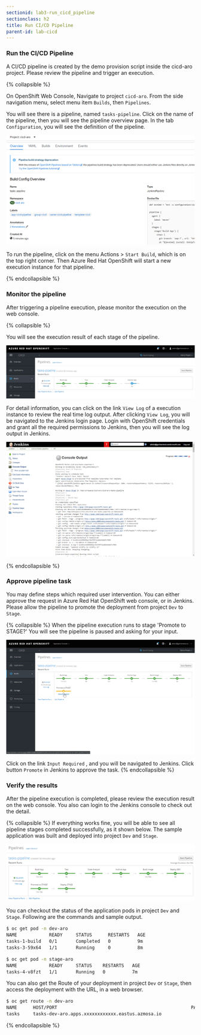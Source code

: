 ```yaml
---
sectionid: lab3-run_cicd_pipeline
sectionclass: h2
title: Run CI/CD Pipeline
parent-id: lab-cicd
---
```


### Run the CI/CD Pipeline

A CI/CD pipeline is created by the demo provision script inside the cicd-aro project. Please review the pipeline and trigger an execution.

{% collapsible %}

On OpenShift Web Console, Navigate to project `cicd-aro`. From the side navigation menu, select menu item `Builds`, then `Pipelines`. 

You will see there is a pipeline, named `tasks-pipeline`. Click on the name of the pipeline, then you will see the pipeline overview page. In the tab `Configuration`, you will see the definition of the pipeline.

![Pipeline Definition](media/cicd-definition.png)

To run the pipeline, click on the menu Actions > `Start Build`, which is on the top right corner. Then Azure Red Hat OpenShift will start a new execution instance for that pipeline.

{% endcollapsible %}

### Monitor the pipeline

After triggering a pipeline execution, please monitor the execution on the web console.

{% collapsible %}

You will see the execution result of each stage of the pipeline.

![Pipeline Execution](media/cicd-pipeline-view.png)

For detail information, you can click on the link `View Log` of a execution instance to review the real time log output. After clicking `View Log`, you will be navigated to the Jenkins login page. Login with OpenShift credentials and grant all the required permissions to Jenkins, then you will see the log output in Jenkins.

![Pipeline Logs](media/cicd-jenkins-log.png)

{% endcollapsible %}

### Approve pipeline task

You may define steps which required user intervention. You can either approve the request in Azure Red Hat OpenShift web console, or in Jenkins. Please allow the pipeline to promote the deployment from project `Dev` to `Stage`.

{% collapsible %}
When the pipeline execution runs to stage 'Promote to STAGE?' You will see the pipeline is paused and asking for your input.

![Approve Pipeline Task](media/cicd-approve.png)

Click on the link `Input Required` , and you will be navigated to Jenkins. Click button `Promote` in Jenkins to approve the task.
{% endcollapsible %}

### Verify the results

After the pipeline execution is completed, please review the execution result on the web console. You also can login to the Jenkins console to check out the detail.

{% collapsible %}
If everything works fine, you will be able to see all pipeline stages completed successfully, as it shown below. The sample application was built and deployed into project `Dev` and `Stage`.

![CiCD Result](media/cicd-pipeline-result.png)

You can checkout the status of the application pods in project `Dev` and `Stage`. Following are the commands and sample output.
```sh
$ oc get pod -n dev-aro
NAME            READY     STATUS      RESTARTS   AGE
tasks-1-build   0/1       Completed   0          9m
tasks-3-59x64   1/1       Running     0          8m
```

```sh
$ oc get pod -n stage-aro
NAME            READY     STATUS    RESTARTS   AGE
tasks-4-v8fzt   1/1       Running   0          7m
```

You can also get the Route of your deployment in project `Dev` or `Stage`, then access the deployment with the URL, in a web browser.

```sh
$ oc get route -n dev-aro
NAME      HOST/PORT                                                  PATH      SERVICES   PORT      TERMINATION   WILDCARD
tasks     tasks-dev-aro.apps.xxxxxxxxxxxx.eastus.azmosa.io             tasks      8080                    None

```
{% endcollapsible %}
